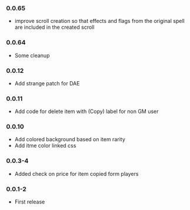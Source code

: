 ### 0.0.65

- improve scroll creation so that effects and flags from the original spell are included in the created scroll

### 0.0.64

- Some cleanup

### 0.0.12

- Add strange patch for DAE

### 0.0.11

- Add code for delete item with (Copy) label for non GM user

### 0.0.10

- Add colored background based on item rarity
- Add itme color linked css

### 0.0.3-4

- Added check on price for item copied form players

### 0.0.1-2

- First release